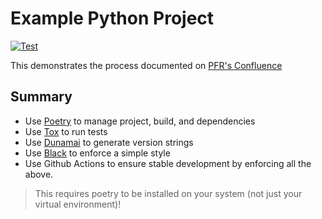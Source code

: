 # Example Python Project

[![Test](https://github.com/nznobody/example-python/actions/workflows/test.yml/badge.svg)](https://github.com/nznobody/example-python/actions/workflows/test.yml)

This demonstrates the process documented on [PFR's Confluence](https://plantandfood.atlassian.net/l/c/4w05hCVm)

## Summary

* Use [Poetry](https://python-poetry.org/) to manage project, build, and dependencies
* Use [Tox](https://tox.readthedocs.io/en/latest/) to run tests
* Use [Dunamai](https://github.com/mtkennerly/dunamai) to generate version strings
* Use [Black](https://black.readthedocs.io/en/stable/index.html) to enforce a simple style
* Use Github Actions to ensure stable development by enforcing all the above.

> This requires poetry to be installed on your system (not just your virtual environment)!
